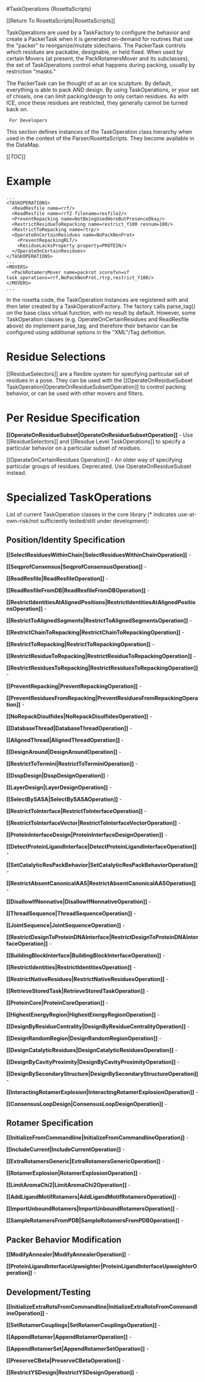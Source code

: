 #TaskOperations (RosettaScripts)

[[Return To RosettaScripts|RosettaScripts]]


TaskOperations are used by a TaskFactory to configure the behavior and create a PackerTask when it is generated on-demand for routines that use the "packer" to reorganize/mutate sidechains. The PackerTask controls which residues are packable, designable, or held fixed.  When used by certain Movers (at present, the PackRotamersMover and its subclasses), the set of TaskOperations control what happens during packing, usually by restriction "masks."  

The PackerTask can be thought of as an ice sculpture.  By default, everything is able to pack AND design.  By using TaskOperations, or your set of chisels, one can limit packing/design to only certain residues.  As with ICE, once these residues are restricted, they generally cannot be turned back on.


<code> For Developers </code> 

This section defines instances of the TaskOperation class hierarchy when used in the context of the Parser/RosettaScripts. They become available in the DataMap.


[[_TOC_]]

Example
=======

    ...
    <TASKOPERATIONS>
      <ReadResfile name=rrf/>
      <ReadResfile name=rrf2 filename=resfile2/>
      <PreventRepacking name=NotBeingUsedHereButPresenceOkay/>
      <RestrictResidueToRepacking name=restrict_Y100 resnum=100/>
      <RestrictToRepacking name=rtrp/>
      <OperateOnCertainResidues name=NoPackNonProt>
        <PreventRepackingRLT/>
        <ResidueLacksProperty property=PROTEIN/>
      </OperateOnCertainResidues>
    </TASKOPERATIONS>
    ...
    <MOVERS>
      <PackRotamersMover name=packrot scorefxn=sf task_operations=rrf,NoPackNonProt,rtrp,restrict_Y100/>
    </MOVERS>
    ...

In the rosetta code, the TaskOperation instances are registered with and then later created by a TaskOperationFactory. The factory calls parse\_tag() on the base class virtual function, with no result by default. However, some TaskOperation classes (e.g. OperateOnCertainResidues and ReadResfile above) do implement parse\_tag, and therefore their behavior can be configured using additional options in the "XML"/Tag definition.

Residue Selections
==================

[[ResidueSelectors]] are a flexible system for specifying particular set of residues in a pose. They can be used with the [[OperateOnResidueSubset TaskOperation|OperateOnResidueSubsetOperation]] to control packing behavior, or can be used with other movers and filters. 

Per Residue Specification
=========================

**[[OperateOnResidueSubset|OperateOnResidueSubsetOperation]]** - Use [[ResidueSelectors]] and [[Residue Level TaskOperations]] to specify a particular behavior on a particular subset of residues.  

[[OperateOnCertainResidues Operation]] - An older way of specifying particular groups of residues. Deprecated. Use OperateOnResidueSubset instead.

Specialized TaskOperations
==========================

List of current TaskOperation classes in the core library (\* indicates use-at-own-risk/not sufficiently tested/still under development):

Position/Identity Specification
-------------------------------

**[[SelectResiduesWithinChain|SelectResiduesWithinChainOperation]]** -

**[[SeqprofConsensus|SeqprofConsensusOperation]]** -

**[[ReadResfile|ReadResfileOperation]]** -

**[[ReadResfileFromDB|ReadResfileFromDBOperation]]** -

**[[RestrictIdentitiesAtAlignedPositions|RestrictIdentitiesAtAlignedPositionsOperation]]** -

**[[RestrictToAlignedSegments|RestrictToAlignedSegmentsOperation]]** -

**[[RestrictChainToRepacking|RestrictChainToRepackingOperation]]** -

**[[RestrictToRepacking|RestrictToRepackingOperation]]** -

**[[RestrictResidueToRepacking|RestrictResidueToRepackingOperation]]** -

**[[RestrictResiduesToRepacking|RestrictResiduesToRepackingOperation]]** -

**[[PreventRepacking|PreventRepackingOperation]]** -

**[[PreventResiduesFromRepacking|PreventResiduesFromRepackingOperation]]** -

**[[NoRepackDisulfides|NoRepackDisulfidesOperation]]** -

**[[DatabaseThread|DatabaseThreadOperation]]** -

**[[AlignedThread|AlignedThreadOperation]]** -

**[[DesignAround|DesignAroundOperation]]** -

**[[RestrictToTermini|RestrictToTerminiOperation]]** -

**[[DsspDesign|DsspDesignOperation]]** -

**[[LayerDesign|LayerDesignOperation]]** -

**[[SelectBySASA|SelectBySASAOperation]]** -

**[[RestrictToInterface|RestrictToInterfaceOperation]]** -

**[[RestrictToInterfaceVector|RestrictToInterfaceVectorOperation]]** -

**[[ProteinInterfaceDesign|ProteinInterfaceDesignOperation]]** -

**[[DetectProteinLigandInterface|DetectProteinLigandInterfaceOperation]]** -

**[[SetCatalyticResPackBehavior|SetCatalyticResPackBehaviorOperation]]** -

**[[RestrictAbsentCanonicalAAS|RestrictAbsentCanonicalAASOperation]]** -

**[[DisallowIfNonnative|DisallowIfNonnativeOperation]]** -

**[[ThreadSequence|ThreadSequenceOperation]]** -

**[[JointSequence|JointSequenceOperation]]** -

**[[RestrictDesignToProteinDNAInterface|RestrictDesignToProteinDNAInterfaceOperation]]** -


<!--- BEGIN_INTERNAL -->
**[[BuildingBlockInterface|BuildingBlockInterfaceOperation]]** -

**[[RestrictIdentities|RestrictIdentitiesOperation]]** -
<!--- END_INTERNAL --> 

**[[RestrictNativeResidues|RestrictNativeResiduesOperation]]** -

<!--- BEGIN_INTERNAL -->
**[[RetrieveStoredTask|RetrieveStoredTaskOperation]]** -
<!--- END_INTERNAL --> 

**[[ProteinCore|ProteinCoreOperation]]** -

**[[HighestEnergyRegion|HighestEnergyRegionOperation]]** -

**[[DesignByResidueCentrality|DesignByResidueCentralityOperation]]** -

**[[DesignRandomRegion|DesignRandomRegionOperation]]** -

**[[DesignCatalyticResidues|DesignCatalyticResiduesOperation]]** -

**[[DesignByCavityProximity|DesignByCavityProximityOperation]]** -

**[[DesignBySecondaryStructure|DesignBySecondaryStructureOperation]]** -

**[[InteractingRotamerExplosion|InteractingRotamerExplosionOperation]]** -

**[[ConsensusLoopDesign|ConsensusLoopDesignOperation]]** -

Rotamer Specification
---------------------

**[[InitializeFromCommandline|InitializeFromCommandlineOperation]]** -

**[[IncludeCurrent|IncludeCurrentOperation]]** -

**[[ExtraRotamersGeneric|ExtraRotamersGenericOperation]]** -

**[[RotamerExplosion|RotamerExplosionOperation]]** -

**[[LimitAromaChi2|LimitAromaChi2Operation]]** -

**[[AddLigandMotifRotamers|AddLigandMotifRotamersOperation]]** -

**[[ImportUnboundRotamers|ImportUnboundRotamersOperation]]** -

**[[SampleRotamersFromPDB|SampleRotamersFromPDBOperation]]** -


Packer Behavior Modification
----------------------------

**[[ModifyAnnealer|ModifyAnnealerOperation]]** -

**[[ProteinLigandInterfaceUpweighter|ProteinLigandInterfaceUpweighterOperation]]** -

Development/Testing
-------------------

**[[InitializeExtraRotsFromCommandline|InitializeExtraRotsFromCommandlineOperation]]** -

**[[SetRotamerCouplings|SetRotamerCouplingsOperation]]** -

**[[AppendRotamer|AppendRotamerOperation]]** -

**[[AppendRotamerSet|AppendRotamerSetOperation]]** -

**[[PreserveCBeta|PreserveCBetaOperation]]** -

**[[RestrictYSDesign|RestrictYSDesignOperation]]** -

